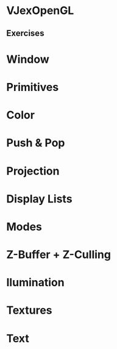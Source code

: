 VJexOpenGL
==========

Exercises
----------

# Window
# Primitives
# Color
# Push & Pop
# Projection
# Display Lists
# Modes
# Z-Buffer + Z-Culling
# Ilumination
# Textures
# Text
